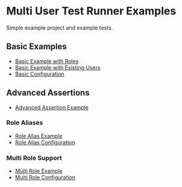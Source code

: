 Multi User Test Runner Examples
===============================

Simple example project and example tests.

## Basic Examples

* [Basic Example with Roles](src/test/java/fi/vincit/mutrproject/service/TodoServiceIT.java)
* [Basic Example with Existing Users](src/test/java/fi/vincit/mutrproject/service/TodoServiceWithUsersIT.java)
* [Basic Configuration](src/test/java/fi/vincit/mutrproject/configuration/AbstractConfiguredIT.java)

## Advanced Assertions

* [Advanced Assertion Example](src/test/java/fi/vincit/mutrproject/service/TodoServiceJava8IT.java)

### Role Aliases

* [Role Alias Example](src/test/java/fi/vincit/mutrproject/service/TodoServiceRoleAliasIT.java)
* [Role Alias Configuration](src/test/java/fi/vincit/mutrproject/configuration/AbstractConfiguredRoleAliasIT.java)

### Multi Role Support

* [Multi Role Example](src/test/java/fi/vincit/mutrproject/service/TodoServiceMultiRoleIT.java)
* [Multi Role Configuration](src/test/java/fi/vincit/mutrproject/configuration/AbstractConfiguredMultiRoleIT.java)
